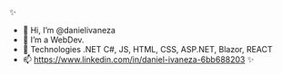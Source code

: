 
✨
- 👋 Hi, I’m @danielivaneza
- 👀 I’m a WebDev.
- 🌱 Technologies .NET C#, JS, HTML, CSS, ASP.NET, Blazor, REACT
- 📫 https://www.linkedin.com/in/daniel-ivaneza-6bb688203
✨
